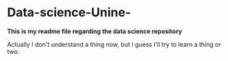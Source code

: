 # Data-science-Unine-

**This is my readme file regarding the data science repository**

Actually I don't understand a thing now, but I guess I'll try to learn a thing or two. 

